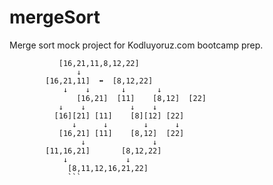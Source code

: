 # mergeSort
Merge sort mock project for Kodluyoruz.com bootcamp prep.
```		
		   [16,21,11,8,12,22]
			   ↓
		[16,21,11]  ⬌  [8,12,22]
		    ↓    ↓       ↓       ↓
               [16,21]  [11]    [8,12]  [22]
		   ↓    ↓          ↓    ↓
	      [16][21] [11]    [8][12] [22]
	          ↓      ↓        ↓      ↓
	       [16,21] [11]    [8,12]  [22]
	            ↓               ↓
		[11,16,21]       [8,12,22]
		    ↓		      ↓
		     [8,11,12,16,21,22]
		     ```
